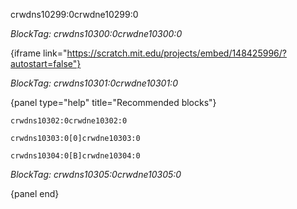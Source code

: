 crwdns10299:0crwdne10299:0

*BlockTag: crwdns10300:0crwdne10300:0*

{iframe link="https://scratch.mit.edu/projects/embed/148425996/?autostart=false"}

*BlockTag: crwdns10301:0crwdne10301:0*

{panel type="help" title="Recommended blocks"}

<pre><code class="scratch:split:random">crwdns10302:0crwdne10302:0
</code></pre>

<pre><code class="scratch:split:random">crwdns10303:0[0]crwdne10303:0
</code></pre>

<pre><code class="scratch:split:random">crwdns10304:0[B]crwdne10304:0
</code></pre>

*BlockTag: crwdns10305:0crwdne10305:0*

{panel end}